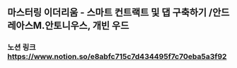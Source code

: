 ## 마스터링 이더리움 - 스마트 컨트랙트 및 댑 구축하기 /안드레아스M.안토니우스, 개빈 우드
### 노션 링크 https://www.notion.so/e8abfc715c7d434495f7c70eba5a3f92